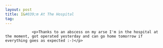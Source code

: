 ```yaml
---
layout: post
title: I&#039;m At The Hospital
tag: 
---
```



                <p>Thanks to an abscess on my arse I'm in the hospital at the moment, got operated yesterday and can go home tomorrow if everything goes as expected :-)</p>
            
